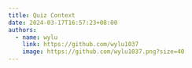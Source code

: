 ```yaml
---
title: Quiz Context
date: 2024-03-17T16:57:23+08:00
authors:
  - name: wylu
    link: https://github.com/wylu1037
    image: https://github.com/wylu1037.png?size=40
---
```

